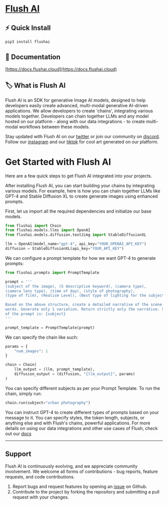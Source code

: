# [Flush AI](https://flushai.cloud)


## ⚡ Quick Install

`pip3 install flushai`

## 📖 Documentation

[https://docs.flushai.cloud](https://docs.flushai.cloud)

## 🏷 What is Flush AI

Flush AI is an SDK for generative Image AI models, designed to help developers easily create advanced, multi-modal generative AI-driven applications. We allow developers to create 'chains', integrating various models together. Developers can chain together LLMs and any model hosted on our platform - along with our data integrations - to create multi-modal workflows between these models.

Stay updated with Flush AI on our [twitter](https://twitter.com/flush_ai) or join our community on [discord](https://discord.gg/flushai). Follow our [instagram](https://www.instagram.com/flush.ai/) and our [tiktok](https://www.tiktok.com/@flush.ai) for cool art generated on our platform.

# Get Started with Flush AI
Here are a few quick steps to get Flush AI integrated into your projects.

After installing Flush AI, you can start building your chains by integrating various models. For example, here is how you can chain together LLMs like GPT-4 and Stable Diffusion XL to create generate images using enhanced prompts.

First, let us import all the required dependencies and initialize our base models.
```python
from flushai import Chain
from flushai.models.llms import OpenAI
from flushai.models.diffusion.text2img import StableDiffusionXL

llm = OpenAI(model_name="gpt-4", api_key="YOUR_OPENAI_API_KEY")
diffusion = StableDiffusionXL(api_key="YOUR_API_KEY")
```

We can configure a prompt template for how we want GPT-4 to generate prompts:
```python
from flushai.prompts import PromptTemplate

prompt = '''
(subject of the image), (5 descriptive keyword), (camera type), 
(camera lens type), (time of day), (style of photography), 
(type of film), (Realism Level), (Best type of lighting for the subject).

Based on the above structure, create a detailed narrative of the scene in 20 
words. Generate only 1 variation. Return strictly only the narrative. Subject 
of the prompt is: {subject}
'''

prompt_template = PromptTemplate(prompt)
```

We can specify the chain like such:

```python
params = {
    "num_images": 1
}

chain = Chain(
    llm_output = (llm, prompt_template),
    diffusion_output = (diffusion, "{llm_output}", params)
)
```

You can specify different subjects as per your Prompt Template. To run the chain, simply run:

```python
chain.run(subject="urban photography")
```

You can instruct GPT-4 to create different types of prompts based on your message to it. You can specify styles, the token length, subjects, or anything else and with Flush's chains, powerful applications. For more details on using our data integrations and other use cases of Flush, check out our [docs](https://docs.flushai.cloud/introduction)

---
## Support
Flush AI is continuously evolving, and we appreciate community involvement. We welcome all forms of contributions - bug reports, feature requests, and code contributions.

1. Report bugs and request features by opening an [issue](https://github.com/flushai/flush/issues) on Github.
2. Contribute to the project by forking the repository and submitting a pull request with your changes.
